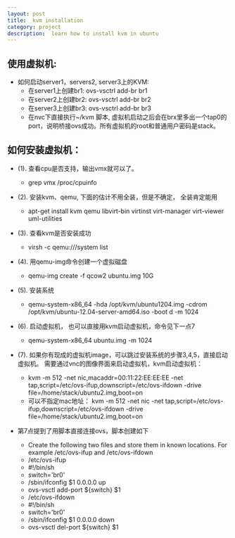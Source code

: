 ```yaml
---
layout: post
title:  kvm installation
category: project
description:  learn how to install kvm in ubuntu
---
```


## 使用虚拟机:

 * 如何启动server1，servers2, server3上的KVM: 
	- 在server1上创建br1: ovs-vsctrl add-br br1
	- 在server2上创建br2: ovs-vsctrl add-br br2
	- 在server3上创建br3: ovs-vsctrl add-br br3
	- 在nvc下直接执行~/kvm 脚本, 虚拟机启动之后会在brx里多出一个tap0的port，说明桥接ovs成功。所有虚拟机的root和普通用户密码是stack。


## 如何安装虚拟机：

 * (1). 查看cpu是否支持，输出vmx就可以了。
	- grep vmx /proc/cpuinfo

 * (2). 安装kvm、qemu, 下面的估计不用全装，但是不确定， 全装肯定能用
	- apt-get install kvm qemu libvirt-bin virtinst virt-manager virt-viewer uml-utilities

 * (3). 查看kvm是否安装成功
 	- virsh -c qemu:///system list
 	
 * (4). 用qemu-img命令创建一个虚拟磁盘
 	- qemu-img create -f qcow2 ubuntu.img 10G
 	
 * (5). 安装系统
 	- qemu-system-x86_64 -hda /opt/kvm/ubuntu1204.img -cdrom /opt/kvm/ubuntu-12.04-server-amd64.iso -boot d -m 1024
 	
 * (6). 启动虚拟机， 也可以直接用kvm启动虚拟机，命令见下一点7
 	- qemu-system-x86_64 ubuntu.img -m 1024
 	
 * (7). 如果你有现成的虚拟机image，可以跳过安装系统的步骤3,4,5，直接启动虚拟机。 需要通过vnc的图像界面来启动虚拟机，kvm启动虚拟机：
 	- kvm -m 512 -net nic,macaddr=00:11:22:EE:EE:EE -net tap,script=/etc/ovs-ifup,downscript=/etc/ovs-ifdown -drive file=/home/stack/ubuntu2.img,boot=on
 	- 可以不指定mac地址： kvm -m 512 -net nic -net tap,script=/etc/ovs-ifup,downscript=/etc/ovs-ifdown -drive file=/home/stack/ubuntu2.img,boot=on
 	
 * 第7点提到了用脚本直接连接ovs，脚本创建如下
 	- Create the following two files and store them in known locations. For example /etc/ovs-ifup and /etc/ovs-ifdown
	- /etc/ovs-ifup
 	- #!/bin/sh
	- switch='br0'
	- /sbin/ifconfig $1 0.0.0.0 up
	- ovs-vsctl add-port ${switch} $1
	- /etc/ovs-ifdown
	- #!/bin/sh
	- switch='br0'
	- /sbin/ifconfig $1 0.0.0.0 down
	- ovs-vsctl del-port ${switch} $1

